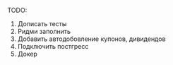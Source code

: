 TODO:
1. Дописать тесты
2. Ридми заполнить 
3. Добавить автодобовление купонов, дивидендов
4. Подключить постгресс 
5. Докер